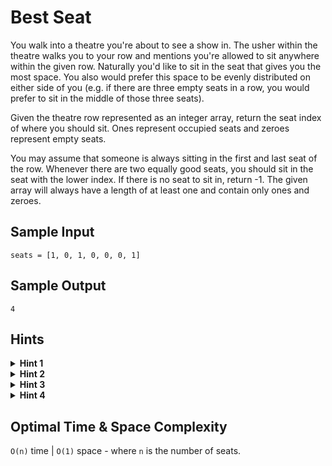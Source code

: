 # Best Seat

You walk into a theatre you're about to see a show in. The usher within the theatre walks you to your row and mentions you're allowed to sit anywhere within the given row. Naturally you'd like to sit in the seat that gives you the most space. You also would prefer this space to be evenly distributed on either side of you (e.g. if there are three empty seats in a row, you would prefer to sit in the middle of those three seats).

Given the theatre row represented as an integer array, return the seat index of where you should sit. Ones represent occupied seats and zeroes represent empty seats.

You may assume that someone is always sitting in the first and last seat of the row. Whenever there are two equally good seats, you should sit in the seat with the lower index. If there is no seat to sit in, return -1. The given array will always have a length of at least one and contain only ones and zeroes.

## Sample Input

```plaintext
seats = [1, 0, 1, 0, 0, 0, 1]
```

## Sample Output

```plaintext
4
```

## Hints

<details>
<summary><b>Hint 1</b></summary>

Try thinking about this problem in real life. How would you determine what seat has the most space?

</details>

<details>
<summary><b>Hint 2</b></summary>

The best seat will always be within the longest contiguous subarray of all zeros.

</details>

<details>
<summary><b>Hint 3</b></summary>

Once you find the longest contiguous subarray of empty seats, how can you choose where to sit within that subarray?

</details>

<details>
<summary><b>Hint 4</b></summary>

How can you find the midpoint between two people?

</details>

## Optimal Time & Space Complexity

`O(n)` time | `O(1)` space - where `n` is the number of seats.
